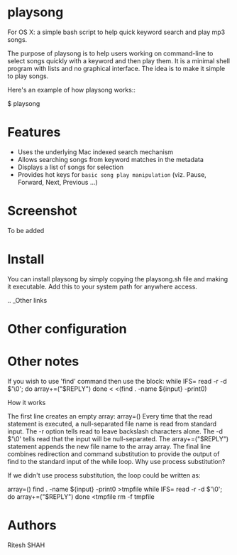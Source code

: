# playsong
For OS X: a simple bash script to help quick keyword search and play mp3 songs.

The purpose of playsong is to help users working on command-line to select songs quickly with a keyword and then play them.
It is a minimal shell program with lists and no graphical interface. The idea is to make it simple to play songs.

Here's an example of how playsong works::

  $ playsong


# Features

- Uses the underlying Mac indexed search mechanism
- Allows searching songs from keyword matches in the metadata
- Displays a list of songs for selection
- Provides hot keys for `basic song play manipulation` (viz. Pause, Forward, Next, Previous ...)

# Screenshot
To be added

# Install

You can install playsong by simply copying the playsong.sh file and making it executable.
Add this to your system path for anywhere access.

.. _Other links


# Other configuration


# Other notes

If you wish to use 'find' command then use the block:
 while IFS=  read -r -d $'\0'; do
    array+=("$REPLY")
done < <(find . -name ${input} -print0)

 How it works
 
 The first line creates an empty array: array=()
 Every time that the read statement is executed, a null-separated file name is read from standard input. The -r option tells read to leave backslash characters alone. The -d $'\0' tells read that the input will be null-separated.
 The array+=("$REPLY") statement appends the new file name to the array array.
 The final line combines redirection and command substitution to provide the output of find to the standard input of the while loop.
 Why use process substitution?
 
 If we didn't use process substitution, the loop could be written as:
 
 array=()
 find . -name ${input} -print0 >tmpfile
 while IFS=  read -r -d $'\0'; do
     array+=("$REPLY")
 done <tmpfile
 rm -f tmpfile


# Authors
Ritesh SHAH


